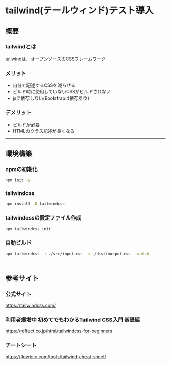 # tailwind(テールウィンド)テスト導入
## 概要
### tailwindとは
tailwindは、オープンソースのCSSフレームワーク

### メリット
- 自分で記述するCSSを減らせる
- ビルド時に使用していないCSSがビルドされない
- jsに依存しない(Bootstrapは依存あり)

### デメリット
- ビルドが必要
- HTMLのクラス記述が長くなる

***

## 環境構築
### npmの初期化
```sh
npm init -y
```

### tailwindcss
```sh
npm install -D tailwindcss
```

### tailwindcssの設定ファイル作成
```sh
npx tailwindcss init
```

### 自動ビルド
```sh
npx tailwindcss -i ./src/input.css -o ./dist/output.css --watch
```



###
```
```


## 参考サイト
### 公式サイト
https://tailwindcss.com/


### 利用者爆増中 初めてでもわかるTailwind CSS入門 基礎編
https://reffect.co.jp/html/tailwindcss-for-beginners

### チートシート
https://flowbite.com/tools/tailwind-cheat-sheet/
